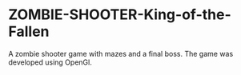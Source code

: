 # ZOMBIE-SHOOTER-King-of-the-Fallen
A zombie shooter game with mazes  and a final boss. 
The game was developed using OpenGl. 
